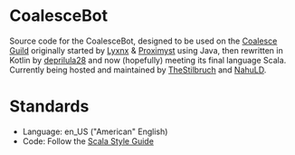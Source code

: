 # CoalesceBot
Source code for the CoalesceBot, designed to be used on the [Coalesce Guild](https://goo.gl/Hg8xW9) originally started by [Lyxnx](https://github.com/Lyxnx) & [Proximyst](https://github.com/Proximyst) using Java,
then rewritten in Kotlin by [deprilula28](https://github.com/deprilula28) and now (hopefully) meeting its final language Scala.
Currently being hosted and maintained by [TheStilbruch](https://github.com/TheStilbruch) and [NahuLD](https://github.com/NahuLD).

# Standards
- Language: en_US ("American" English)
- Code: Follow the [Scala Style Guide](https://docs.scala-lang.org/style/)